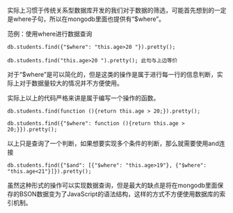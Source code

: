 实际上习惯于传统关系型数据库开发的我们对于数据的筛选，可能首先想到的一定是where子句，所以在mongodb里面也提供有“$where”。

范例：使用where进行数据查询

```
db.students.find({"$where": "this.age>20 "}).pretty();

db.students.find("this.age>20 ").pretty(); 此句与上边等价
```

对于“$where”是可以简化的，但是这类的操作是属于进行每一行的信息判断，实际上对于数据量较大的情况并不方便使用。

实际上以上的代码严格来讲是属于编写一个操作的函数。

```
db.students.find(function (){return this.age > 20;}).pretty();

db.students.find({"$where": function (){return this.age > 20;}}).pretty();
```

以上只是查询了一个判断，如果想要实现多个条件的判断，那么就需要使用and连接

```
db.students.find({"$and": [{"$where": "this.age>19"}, {"$where": "this.age<21"}]}).pretty();
```

虽然这种形式的操作可以实现数据查询，但是最大的缺点是将在mongodb里面保存的BSON数据变为了JavaScript的语法结构，这样的方式不方便使用数据库的索引机制。